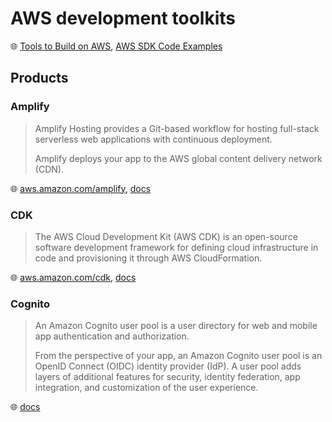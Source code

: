 # AWS development toolkits

🌐 [Tools to Build on AWS](https://aws.amazon.com/developer/tools/), [AWS SDK Code Examples](https://docs.aws.amazon.com/code-library/)

## Products

### Amplify

> Amplify Hosting provides a Git-based workflow for hosting full-stack serverless web applications with continuous deployment.
>
> Amplify deploys your app to the AWS global content delivery network (CDN).

🌐 [aws.amazon.com/amplify](https://aws.amazon.com/amplify/), [docs](https://docs.aws.amazon.com/amplify/latest/userguide/welcome.html)

### CDK

> The AWS Cloud Development Kit (AWS CDK) is an open-source software development framework for defining cloud infrastructure in code and provisioning it through AWS CloudFormation.

🌐 [aws.amazon.com/cdk](https://aws.amazon.com/cdk/), [docs](https://docs.aws.amazon.com/cdk/v2/guide/home.html)

### Cognito

> An Amazon Cognito user pool is a user directory for web and mobile app authentication and authorization.
>
> From the perspective of your app, an Amazon Cognito user pool is an OpenID Connect (OIDC) identity provider (IdP). A user pool adds layers of additional features for security, identity federation, app integration, and customization of the user experience.

🌐 [docs](https://docs.aws.amazon.com/cognito/latest/developerguide/cognito-user-identity-pools.html)
